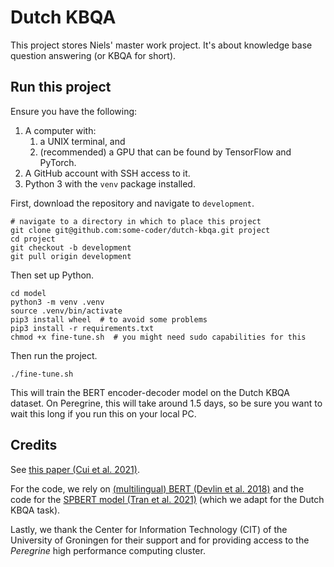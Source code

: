 # Dutch KBQA

This project stores Niels' master work project. It's about knowledge
base question answering (or KBQA for short).

## Run this project

Ensure you have the following:

1. A computer with:
	1. a UNIX terminal, and
	2. (recommended) a GPU that can be found by TensorFlow and PyTorch.
2. A GitHub account with SSH access to it.
3. Python 3 with the `venv` package installed.

First, download the repository and navigate to `development`.

```shell
# navigate to a directory in which to place this project
git clone git@github.com:some-coder/dutch-kbqa.git project
cd project
git checkout -b development
git pull origin development
```

Then set up Python.

```shell
cd model
python3 -m venv .venv
source .venv/bin/activate
pip3 install wheel  # to avoid some problems
pip3 install -r requirements.txt
chmod +x fine-tune.sh  # you might need sudo capabilities for this
```

Then run the project.

```shell
./fine-tune.sh
```

This will train the BERT encoder-decoder model on the Dutch KBQA dataset. On Peregrine, this will take around
1.5 days, so be sure you want to wait this long if you run this on your local PC.

## Credits

See [this paper (Cui et al. 2021)](https://arxiv.org/abs/2108.03509).

For the code, we rely on [(multilingual) BERT (Devlin et al. 2018)](https://arxiv.org/abs/1810.04805) and
the code for the [SPBERT model (Tran et al. 2021)](https://arxiv.org/abs/2106.09997) (which we adapt for the Dutch
KBQA task).

Lastly, we thank the Center for Information Technology (CIT) of the University of Groningen for their support and for
providing access to the _Peregrine_ high performance computing cluster.
